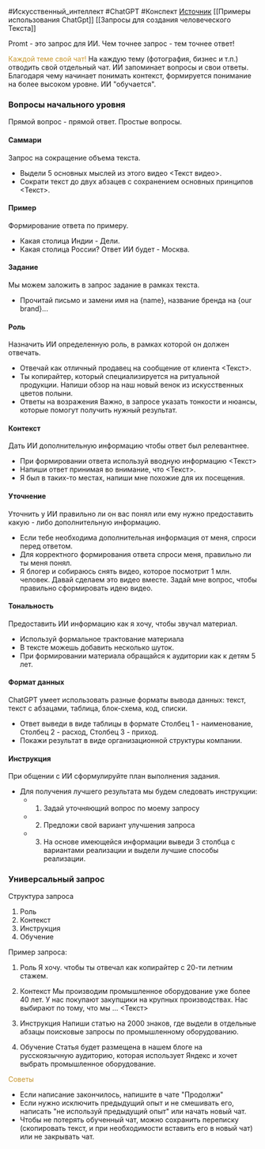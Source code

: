 #Искусственный_интеллект #ChatGPT #Конспект
[Источник](https://www.youtube.com/watch?v=Genj8-NcmBo)
[[Примеры использования ChatGpt]]
[[Запросы для создания человеческого Текста]]

Promt - это запрос для ИИ.
Чем точнее запрос - тем точнее ответ!

<span style='color:#c7952b'>Каждой теме свой чат!</span>
На каждую тему (фотография, бизнес и т.п.) отводить свой отдельный чат. ИИ запоминает вопросы и свои ответы. Благодаря чему начинает понимать контекст, формируется понимание на более высоком уровне. ИИ "обучается". 

### Вопросы начального уровня
Прямой вопрос - прямой ответ. 
Простые вопросы.

#### Cаммари
Запрос на сокращение объема текста.
- Выдели 5 основных мыслей из этого видео <Текст видео>.
- Сократи текст до двух абзацев с сохранением основных принципов <Текст>.
#### Пример
Формирование ответа по примеру.
- Какая столица Индии - Дели.
- Какая столица России?
Ответ ИИ будет   - Москва.

#### Задание
Мы можем заложить в запрос задание в рамках текста.
- Прочитай письмо и замени имя на {name}, название бренда на {our brand}... 

#### Роль
Назначить ИИ определенную роль, в рамках которой он должен отвечать.
- Отвечай как отличный продавец на сообщение от клиента <Текст>.
- Ты копирайтер, который специализируется на ритуальной продукции. Напиши обзор на наш новый венок из искусственных цветов полыни.
- Ответы на возражения
Важно, в запросе указать тонкости и нюансы, которые помогут получить нужный результат.

#### Контекст
Дать ИИ дополнительную информацию чтобы ответ был релевантнее.
- При формировании ответа используй вводную информацию <Текст>
- Напиши ответ принимая во внимание, что <Текст>.
- Я был в таких-то местах, напиши мне похожие для их посещения.

#### Уточнение
Уточнить у ИИ правильно ли он вас понял или ему нужно предоставить какую - либо дополнительную информацию.
- Если тебе необходима дополнительная информация от меня, спроси перед ответом.
- Для корректного формирования ответа спроси меня, правильно ли ты меня понял.
- Я блогер и собираюсь снять видео, которое посмотрит 1 млн. человек. Давай сделаем это видео вместе. Задай мне вопрос, чтобы правильно сформировать идею видео.

#### Тональность
Предоставить ИИ информацию как я хочу, чтобы звучал материал.
- Используй формальное трактование материала
- В тексте можешь добавить несколько шуток.
- При формировании материала обращайся к аудитории как к детям 5 лет.

#### Формат данных
ChatGPT умеет использовать разные форматы вывода данных:
текст, текст с абзацами, таблица, блок-схема, код, списки.
- Ответ выведи в виде таблицы в формате Столбец 1 - наименование, Столбец 2 - расход, Столбец 3 - приход.
- Покажи результат в виде организационной структуры компании.

#### Инструкция
При общении с ИИ сформулируйте план выполнения задания.
- Для получения лучшего результата мы будем следовать инструкции:
	- 1. Задай уточняющий вопрос по моему запросу
	- 2. Предложи свой вариант улучшения запроса
	- 3. На основе имеющейся информации выведи 3 столбца с вариантами реализации и выдели лучшие способы реализации.

### Универсальный запрос
Структура запроса
1. Роль
2. Контекст
3. Инструкция
4. Обучение

Пример запроса:
1. Роль
Я хочу. чтобы ты отвечал как копирайтер с 20-ти летним стажем.

2. Контекст
Мы производим промышленное оборудование уже более 40 лет. У нас покупают закупщики на крупных производствах. Нас выбирают по тому, что мы ... <Текст>

3. Инструкция
Напиши статью на 2000 знаков, где выдели в отдельные абзацы поисковые запросы по промышленному оборудованию.

4. Обучение
Статья будет размещена в нашем блоге на русскоязычную аудиторию, которая использует Яндекс и хочет выбрать промышленное оборудование.

<span style='color:#c7952b'>Советы</span>
- Если написание закончилось, напишите в чате "Продолжи"
- Если нужно исключить предыдущий опыт и не смешивать его, написать "не используй предыдущий опыт" или начать новый чат.
- Чтобы не потерять обученный чат, можно сохранить переписку (скопировать текст, и при необходимости вставить его в новый чат) или не закрывать чат.